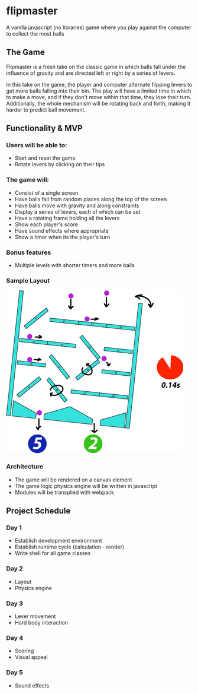# flipmaster

A vanilla javascript (no libraries) game where you play against the computer to collect the most balls

## The Game

Flipmaster is a fresh take on the classic game in which balls fall under the influence of gravity and are directed left or right by a series of levers.

In this take on the game, the player and computer alternate flipping levers to get more balls falling into their bin. The play will have a limited time in which to make a move, and if they don't move within that time, they lose their turn. Additionally, the whole mechanism will be rotating back and forth, making it harder to predict ball movement.

## Functionality & MVP

### Users will be able to:

- Start and reset the game
- Rotate levers by clicking on their tips

### The game will:

- Consist of a single screen
- Have balls fall from random places along the top of the screen
- Have balls move with gravity and along constraints
- Display a series of levers, each of which can be set
- Have a rotating frame holding all the levers
- Show each player's score
- Have sound effects where appropriate
- Show a timer when its the player's turn

### Bonus features

- Multiple levels with shorter timers and more balls

### Sample Layout

![](flipmaster.jpg)

### Architecture

- The game will be rendered on a canvas element
- The game logic physics engine will be written in javascript
- Modules will be transpiled with webpack

## Project Schedule

### Day 1

- Establish development environment
- Establish runtime cycle (calculation - render)
- Write shell for all game classes

### Day 2

- Layout
- Physics engine

### Day 3

- Lever movement
- Hard body interaction

### Day 4

- Scoring
- Visual appeal

### Day 5

- Sound effects

